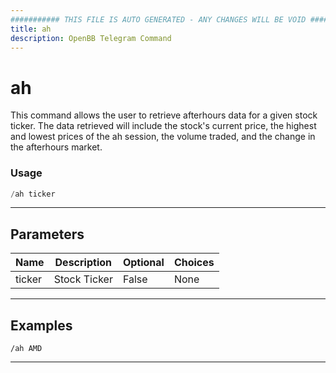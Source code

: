 ```yaml
---
########### THIS FILE IS AUTO GENERATED - ANY CHANGES WILL BE VOID ###########
title: ah
description: OpenBB Telegram Command
---
```


# ah

This command allows the user to retrieve afterhours data for a given stock ticker. The data retrieved will include the stock's current price, the highest and lowest prices of the ah session, the volume traded, and the change in the afterhours market.

### Usage

```python wordwrap
/ah ticker
```

---

## Parameters

| Name | Description | Optional | Choices |
| ---- | ----------- | -------- | ------- |
| ticker | Stock Ticker | False | None |


---

## Examples

```
/ah AMD
```

---
